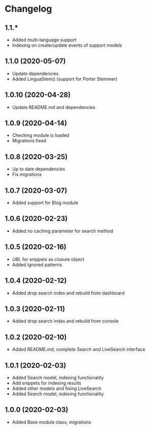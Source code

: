 Changelog
=========

## 1.1.*
 * Added multi-language support
 * Indexing on create/update events of support models
 
## 1.1.0 (2020-05-07)
 * Update dependencies
 * Added LinguaStem() (support for Porter Stemmer)
 
## 1.0.10 (2020-04-28)
 * Update README.md and dependencies
 
## 1.0.9 (2020-04-14)
 * Checking module is loaded
 * Migrations fixed
 
## 1.0.8 (2020-03-25)
 * Up to date dependencies
 * Fix migrations
 
## 1.0.7 (2020-03-07)
 * Added support for Blog module
 
## 1.0.6 (2020-02-23)
 * Added no caching parameter for search method
 
## 1.0.5 (2020-02-16)
 * URL for snippets as closure object
 * Added ignored patterns
 
## 1.0.4 (2020-02-12)
 * Added drop search index and rebuild from dashboard
 
## 1.0.3 (2020-02-11)
 * Added drop search index and rebuild from console
 
## 1.0.2 (2020-02-10)
 * Added README.md, complete Search and LiveSearch interface
 
## 1.0.1 (2020-02-03)
 * Added Search model, indexing functionality
 * Add snippets for indexing results
 * Added other models and fixing LiveSearch
 * Added Search model, indexing functionality
 
## 1.0.0 (2020-02-03)
 * Added Base module class, migrations
